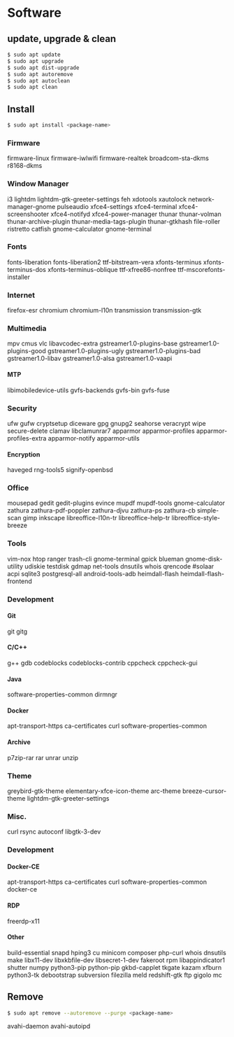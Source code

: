# Software

## update, upgrade & clean

```bash
$ sudo apt update
$ sudo apt upgrade
$ sudo apt dist-upgrade
$ sudo apt autoremove
$ sudo apt autoclean
$ sudo apt clean
```

## Install

```bash
$ sudo apt install <package-name>
```

### Firmware
firmware-linux firmware-iwlwifi
firmware-realtek
broadcom-sta-dkms
r8168-dkms

### Window Manager
i3
lightdm lightdm-gtk-greeter-settings
feh xdotools xautolock
network-manager-gnome
pulseaudio
xfce4-settings
xfce4-terminal
xfce4-screenshooter
xfce4-notifyd
xfce4-power-manager
thunar
thunar-volman
thunar-archive-plugin
thunar-media-tags-plugin
thunar-gtkhash
file-roller
ristretto
catfish
gnome-calculator
gnome-terminal

### Fonts
fonts-liberation fonts-liberation2 ttf-bitstream-vera
xfonts-terminus xfonts-terminus-dos xfonts-terminus-oblique
ttf-xfree86-nonfree
ttf-mscorefonts-installer

### Internet
firefox-esr
chromium chromium-l10n
transmission
transmission-gtk

### Multimedia
mpv cmus
vlc
libavcodec-extra
gstreamer1.0-plugins-base
gstreamer1.0-plugins-good
gstreamer1.0-plugins-ugly
gstreamer1.0-plugins-bad
gstreamer1.0-libav
gstreamer1.0-alsa
gstreamer1.0-vaapi

#### MTP
libimobiledevice-utils
gvfs-backends
gvfs-bin
gvfs-fuse

### Security
ufw gufw
cryptsetup
diceware
gpg gnupg2
seahorse
veracrypt
wipe
secure-delete
clamav
libclamunrar7
apparmor
apparmor-profiles
apparmor-profiles-extra
apparmor-notify
apparmor-utils

#### Encryption
haveged
rng-tools5
signify-openbsd

### Office
mousepad
gedit
gedit-plugins
evince
mupdf
mupdf-tools
gnome-calculator
zathura zathura-pdf-poppler zathura-djvu zathura-ps zathura-cb
simple-scan
gimp
inkscape
libreoffice-l10n-tr
libreoffice-help-tr
libreoffice-style-breeze

### Tools
vim-nox
htop
ranger
trash-cli
gnome-terminal
gpick
blueman
gnome-disk-utility
udiskie
testdisk
gdmap
net-tools
dnsutils
whois
qrencode
#solaar
acpi
sqlite3
postgresql-all
android-tools-adb
heimdall-flash
heimdall-flash-frontend

### Development

#### Git
git gitg

#### C/C++
g++
gdb
codeblocks
codeblocks-contrib
cppcheck
cppcheck-gui

#### Java
software-properties-common
dirmngr

#### Docker
apt-transport-https
ca-certificates
curl
software-properties-common

#### Archive
p7zip-rar rar unrar
unzip

### Theme
greybird-gtk-theme
elementary-xfce-icon-theme
arc-theme
breeze-cursor-theme
lightdm-gtk-greeter-settings

### Misc.
curl
rsync
autoconf
libgtk-3-dev

### Development

#### Docker-CE
apt-transport-https
ca-certificates
curl
software-properties-common
docker-ce

#### RDP
freerdp-x11

#### Other
build-essential
snapd
hping3
cu
minicom
composer
php-curl
whois
dnsutils
make
libx11-dev libxkbfile-dev libsecret-1-dev
fakeroot
rpm
libappindicator1
shutter
numpy
python3-pip
python-pip
gkbd-capplet
tkgate
kazam
xfburn
python3-tk
debootstrap
subversion
filezilla
meld
redshift-gtk
ftp
gigolo
mc

## Remove

```bash
$ sudo apt remove --autoremove --purge <package-name>
```

avahi-daemon
avahi-autoipd
